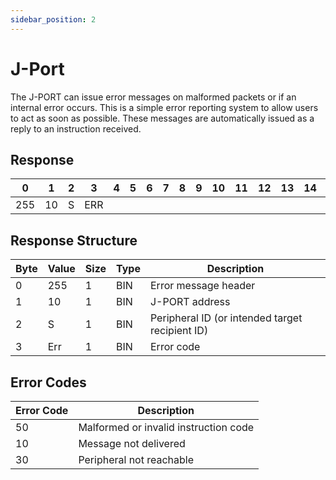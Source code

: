 ```yaml
---
sidebar_position: 2
---
```


# J-Port

The J-PORT can issue error messages on malformed packets or if an internal error occurs. This is a
simple error reporting system to allow users to act as soon as possible. These messages are
automatically issued as a reply to an instruction received.

## Response

| 0  | 1  | 2  | 3  | 4  | 5  | 6  | 7  | 8  | 9  | 10 | 11 | 12 | 13 | 14 | 15 | 16 | 17 | 18 | 19 | 20 | 21 | 22 | 23 | 24 | 25 | 26 | 27 | 28 | 29 | 30 | 31 |
|----|----|----|----|----|----|----|----|----|----|----|----|----|----|----|----|----|----|----|----|----|----|----|----|----|----|----|----|----|----|----|----|
| 255 | 10 |  S  | ERR |    |    |    |    |    |    |    |    |    |    |    |    |    |    |    |    |    |    |    |    |    |    |    |    |    |    |    |  |


## Response Structure

| Byte | Value | Size | Type | Description                              |
|------|-------|------|------|------------------------------------------|
| 0    | 255   | 1    | BIN  | Error message header                     |
| 1    | 10    | 1    | BIN  | J-PORT address                             |
| 2    | S     | 1    | BIN  | Peripheral ID (or intended target recipient ID) |
| 3    | Err   | 1    | BIN  | Error code                               |


## Error Codes

| Error Code | Description                          |
|------------|--------------------------------------|
| 50         | Malformed or invalid instruction code |
| 10         | Message not delivered               |
| 30         | Peripheral not reachable            |
